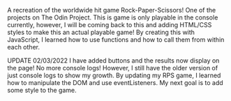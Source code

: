 A recreation of the worldwide hit game Rock-Paper-Scissors! One of the projects on The Odin Project.
This is game is only playable in the console currently, however, I will be coming back to this and adding HTML/CSS styles to make this an actual playable game!
By creating this with JavaScript, I learned how to use functions and how to call them from within each other.

UPDATE 02/03/2022
I have added buttons and the results now display on the page! No more console logs! However, I still have the older version of just console logs to show my growth.
By updating my RPS game, I learned how to manipulate the DOM and use eventListeners. My next goal is to add some style to the game. 
